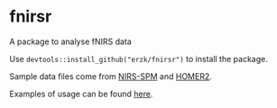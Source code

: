 # fnirsr
A package to analyse fNIRS data

Use `devtools::install_github("erzk/fnirsr")` to install the package.

Sample data files come from [NIRS-SPM](https://www.nitrc.org/projects/nirs_spm/) and [HOMER2](http://homer-fnirs.org/).

Examples of usage can be found [here](http://walczak.org/2017/01/fnirsr-an-r-package-to-analyse-etg-4000-fnirs-data/).
